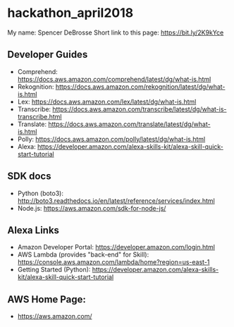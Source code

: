 # hackathon_april2018
My name: Spencer DeBrosse
Short link to this page: https://bit.ly/2K9kYce

## Developer Guides
* Comprehend: https://docs.aws.amazon.com/comprehend/latest/dg/what-is.html
* Rekognition: https://docs.aws.amazon.com/rekognition/latest/dg/what-is.html
* Lex: https://docs.aws.amazon.com/lex/latest/dg/what-is.html 
* Transcribe: https://docs.aws.amazon.com/transcribe/latest/dg/what-is-transcribe.html 
* Translate: https://docs.aws.amazon.com/translate/latest/dg/what-is.html
* Polly: https://docs.aws.amazon.com/polly/latest/dg/what-is.html
* Alexa: https://developer.amazon.com/alexa-skills-kit/alexa-skill-quick-start-tutorial

## SDK docs
* Python (boto3): http://boto3.readthedocs.io/en/latest/reference/services/index.html
* Node.js: https://aws.amazon.com/sdk-for-node-js/

## Alexa Links
* Amazon Developer Portal: https://developer.amazon.com/login.html 
* AWS Lambda (provides "back-end" for Skill): https://console.aws.amazon.com/lambda/home?region=us-east-1
* Getting Started (Python): https://developer.amazon.com/alexa-skills-kit/alexa-skill-quick-start-tutorial

## AWS Home Page:
* https://aws.amazon.com/
